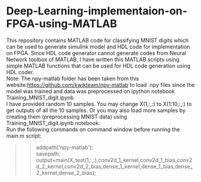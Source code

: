 # Deep-Learning-implementaion-on-FPGA-using-MATLAB
This repository contains MATLAB code for classifying MNIST digits which can be used to generate simulink model and HDL code for implementation on FPGA. Since HDL code generator cannot generate codes from Neural Network toolbox of MATLAB, I have written this MATLAB scripts using simple MATLAB functions that can be used for HDL code generation using HDL coder.  
Note: The npy-matlab folder has been taken from this website:https://github.com/kwikteam/npy-matlab to load .npy files since the model was trained and data was preprocessed on ipython notebook Training_MNIST_digit.ipynb  
I have provided random 10 samples. You may change X(1,:,:) to X(1:10,:,:) to get outputs of all the 10 samples. Or you may also load more samples by creating them (preprocessing MNIST data) using Training_MNIST_digit.ipynb notebook.  
Run the following commands on command window before running the main.m script:  
>> addpath('npy-matlab');  
>> savepath;   
>>output=main(X_test(1,:,:),conv2d_1_kernel,conv2d_1_bias,conv2d_2_kernel,conv2d_2_bias,dense_1_kernel,dense_1_bias,dense_2_kernel,dense_2_bias);  
